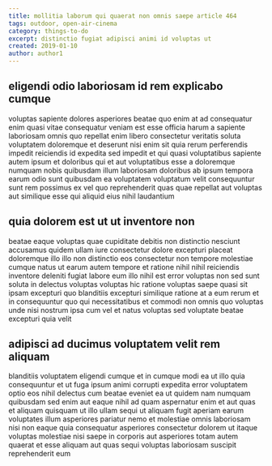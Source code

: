 ```yaml
---
title: mollitia laborum qui quaerat non omnis saepe article 464
tags: outdoor, open-air-cinema
category: things-to-do
excerpt: distinctio fugiat adipisci animi id voluptas ut
created: 2019-01-10
author: author1
---
```


## eligendi odio laboriosam id rem explicabo cumque

voluptas sapiente dolores asperiores beatae quo enim at ad consequatur enim quasi vitae consequatur veniam est esse officia harum a sapiente laboriosam omnis quo repellat enim libero consectetur veritatis soluta voluptatem doloremque et deserunt nisi enim sit quia rerum perferendis impedit reiciendis id expedita sed impedit et qui quasi voluptatibus sapiente autem ipsum et doloribus qui et aut voluptatibus esse a doloremque numquam nobis quibusdam illum laboriosam doloribus ab ipsum tempora earum odio sunt quibusdam ea voluptatem voluptatum velit consequuntur sunt rem possimus ex vel quo reprehenderit quas quae repellat aut voluptas aut similique esse qui aliquid eius nihil laudantium

## quia dolorem est ut ut inventore non

beatae eaque voluptas quae cupiditate debitis non distinctio nesciunt accusamus quidem ullam iure consectetur dolore excepturi placeat doloremque illo illo non distinctio eos consectetur non tempore molestiae cumque natus ut earum autem tempore et ratione nihil nihil reiciendis inventore deleniti fugiat labore eum illo nihil est error voluptas non sed sunt soluta in delectus voluptas voluptas hic ratione voluptas saepe quasi sit ipsam excepturi quo blanditiis excepturi similique ratione at a eum rerum et in consequuntur quo qui necessitatibus et commodi non omnis quo voluptas unde nisi nostrum ipsa cum vel et natus voluptas sed voluptate beatae excepturi quia velit

## adipisci ad ducimus voluptatem velit rem aliquam

blanditiis voluptatem eligendi cumque et in cumque modi ea ut illo quia consequuntur et ut fuga ipsum animi corrupti expedita error voluptatem optio eos nihil delectus cum beatae eveniet ea ut quidem nam numquam quibusdam sed enim aut eaque nihil ad quam aspernatur enim et aut quas et aliquam quisquam ut illo ullam sequi ut aliquam fugit aperiam earum voluptates illum asperiores pariatur nemo et molestiae omnis laboriosam nisi non eaque quia consequatur asperiores consectetur dolorem ut itaque voluptas molestiae nisi saepe in corporis aut asperiores totam autem quaerat et esse aliquam aut quas sequi voluptas laboriosam suscipit reprehenderit eum

